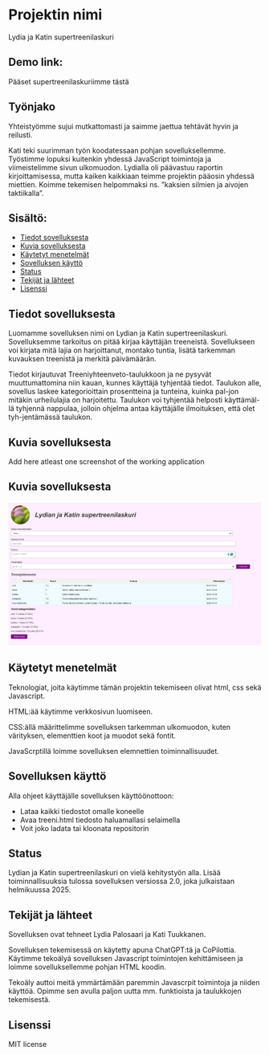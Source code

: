 # Projektin nimi
Lydia ja Katin supertreenilaskuri

## Demo link:
Pääset supertreenilaskuriimme tästä

## Työnjako
Yhteistyömme sujui mutkattomasti ja saimme jaettua tehtävät hyvin ja reilusti.

Kati teki suurimman työn koodatessaan pohjan sovelluksellemme. Työstimme lopuksi kuitenkin yhdessä JavaScript toimintoja ja viimeistelimme sivun ulkomuodon. Lydialla oli päävastuu raportin kirjoittamisessa, mutta kaiken kaikkiaan teimme projektin pääosin yhdessä miettien. Koimme tekemisen helpommaksi ns. ”kaksien silmien ja aivojen taktiikalla”. 

## Sisältö:

- [Tiedot sovelluksesta](#Tiedot-sovelluksesta)
- [Kuvia sovelluksesta](#Kuvia-sovelluksesta)
- [Käytetyt menetelmät](#Käytetyt-menetelmät)
- [Sovelluksen käyttö](#Sovelluksen-käyttö)
- [Status](#status)
- [Tekijät ja lähteet](#Tekijät-ja-lähteet)
- [Lisenssi](#Lisenssi)

## Tiedot sovelluksesta
Luomamme sovelluksen nimi on Lydian ja Katin supertreenilaskuri.
Sovelluksemme tarkoitus on pitää kirjaa käyttäjän treeneistä. Sovellukseen voi kirjata mitä lajia on harjoittanut, montako tuntia, lisätä tarkemman kuvauksen treenistä ja merkitä päivämäärän.

Tiedot kirjautuvat Treeniyhteenveto-taulukkoon ja ne pysyvät muuttumattomina niin kauan, kunnes käyttäjä tyhjentää tiedot. 
Taulukon alle, sovellus laskee kategorioittain prosentteina ja tunteina, kuinka pal-jon mitäkin urheilulajia on harjoitettu. Taulukon voi tyhjentää helposti käyttämäl-lä tyhjennä nappulaa, jolloin ohjelma antaa käyttäjälle ilmoituksen, että olet tyh-jentämässä taulukon.

## Kuvia sovelluksesta
Add here atleast one screenshot of the working application 
## Kuvia sovelluksesta
![Sovelluksen kuvakaappaus](kuvalaskurista.png)
## Käytetyt menetelmät
Teknologiat, joita käytimme tämän projektin tekemiseen olivat html, css sekä Javascript.

HTML:ää käytimme verkkosivun luomiseen. 

CSS:ällä määrittelimme sovelluksen tarkemman ulkomuodon, kuten värityksen, elementtien koot ja muodot sekä fontit.

JavaScrptillä loimme sovelluksen elemnettien toiminnallisuudet. 

## Sovelluksen käyttö
Alla ohjeet käyttäjälle sovelluksen käyttöönottoon:
- Lataa kaikki tiedostot omalle koneelle 
- Avaa treeni.html tiedosto haluamallasi selaimella
- Voit joko ladata tai kloonata repositorin 


## Status
Lydian ja Katin supertreenilaskuri on vielä kehitystyön alla. Lisää toiminnallisuuksia tulossa sovelluksen versiossa 2.0, joka julkaistaan helmikuussa 2025.

## Tekijät ja lähteet
Sovelluksen ovat tehneet Lydia Palosaari ja Kati Tuukkanen.

Sovelluksen tekemisessä on käytetty apuna ChatGPT:tä ja CoPilottia. Käytimme tekoälyä sovelluksen Javascript toimintojen kehittämiseen ja loimme sovelluksellemme pohjan HTML koodin.

Tekoäly auttoi meitä ymmärtämään paremmin Javascrpit toimintoja ja niiden käyttöä. Opimme sen avulla paljon uutta mm. funktioista ja taulukkojen tekemisestä.

## Lisenssi
MIT license


